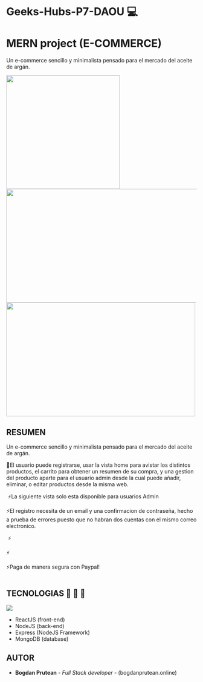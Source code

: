 # Geeks-Hubs-P7-DAOU 💻 


# MERN project (E-COMMERCE)
Un e-commerce sencillo y minimalista pensado para el mercado del aceite de argán.


<img src="https://imgur.com/syfoOX2.png" alt=""  width="300" height="300" /> 
 <img src="https://imgur.com/i1O9I47.png" alt=""  width="600" height="300" />
  <img src="https://imgur.com/b6wGmWy.png" alt=""  width="500" height="300" />

## RESUMEN

Un e-commerce sencillo y minimalista pensado para el mercado del aceite de argán.


👤El usuario puede registrarse, usar la vista home para avistar los distintos productos, el carrito para obtener un resumen de su compra, y una gestion del producto aparte para el usuario admin desde la cual puede añadir, eliminar, o editar productos desde la misma web.

<img src="https://i.imgur.com/xZl1952.png" alt="">
⚡La siguiente vista solo esta disponible para usuarios Admin
<img src="https://i.imgur.com/0PhGnBl.png" alt="">

⚡El registro necesita de un email y una confirmacion de contraseña, hecho a prueba de errores puesto que no habran dos cuentas con el mismo correo electronico.


<img src="https://i.imgur.com/ABjwCzC.png" alt="">
⚡
<img src="https://i.imgur.com/knJTHDp.png" alt="">

⚡
<img src="https://i.imgur.com/FaDHkZT.png" alt="">

⚡Paga de manera segura con Paypal!

<img src="https://i.imgur.com/SUHwXug.png" alt="">





## TECNOLOGIAS  🔧 🔩 🔨 
![](https://i.imgur.com/ET7GHM4.png)
* ReactJS (front-end)
* NodeJS (back-end)
* Express (NodeJS Framework)
* MongoDB (database)


## AUTOR

* **Bogdan Prutean** - *Full Stack developer* - (bogdanprutean.online)
